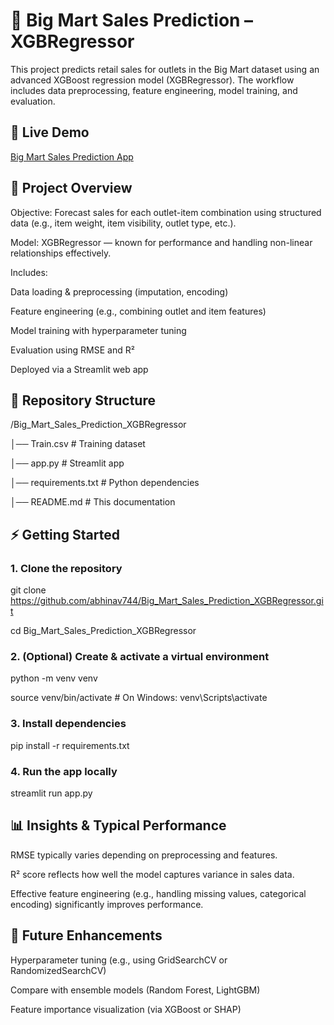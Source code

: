 # 🛒 Big Mart Sales Prediction – XGBRegressor

This project predicts retail sales for outlets in the Big Mart dataset using an advanced XGBoost regression model (XGBRegressor). The workflow includes data preprocessing, feature engineering, model training, and evaluation.

## 🚀 Live Demo

[Big Mart Sales Prediction App](https://big-mart-wvnjauexpzbue2mq3oth4q.streamlit.app/)

## 📌 Project Overview

Objective: Forecast sales for each outlet-item combination using structured data (e.g., item weight, item visibility, outlet type, etc.).

Model: XGBRegressor — known for performance and handling non-linear relationships effectively.

Includes:

Data loading & preprocessing (imputation, encoding)

Feature engineering (e.g., combining outlet and item features)

Model training with hyperparameter tuning

Evaluation using RMSE and R²

Deployed via a Streamlit web app

## 📂 Repository Structure

/Big_Mart_Sales_Prediction_XGBRegressor

│── Train.csv                # Training dataset

│── app.py                   # Streamlit app

│── requirements.txt         # Python dependencies

│── README.md                # This documentation

## ⚡ Getting Started

### 1. Clone the repository

git clone https://github.com/abhinav744/Big_Mart_Sales_Prediction_XGBRegressor.git

cd Big_Mart_Sales_Prediction_XGBRegressor

### 2. (Optional) Create & activate a virtual environment

python -m venv venv

source venv/bin/activate   # On Windows: venv\Scripts\activate

### 3. Install dependencies

pip install -r requirements.txt

### 4. Run the app locally

streamlit run app.py

## 📊 Insights & Typical Performance

RMSE typically varies depending on preprocessing and features.

R² score reflects how well the model captures variance in sales data.

Effective feature engineering (e.g., handling missing values, categorical encoding) significantly improves performance.

## 🔮 Future Enhancements

Hyperparameter tuning (e.g., using GridSearchCV or RandomizedSearchCV)

Compare with ensemble models (Random Forest, LightGBM)

Feature importance visualization (via XGBoost or SHAP)
